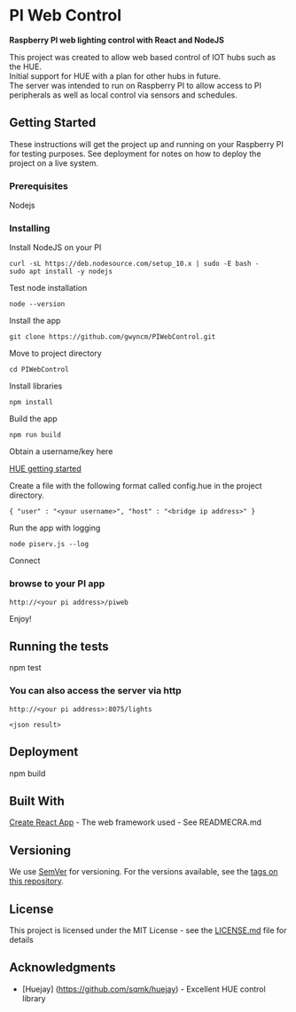 # PI Web Control
**Raspberry PI web lighting control with React and NodeJS**


This project was created to allow web based control of IOT hubs such as the HUE.  
Initial support for HUE with a plan for other hubs in future.  
The server was intended to run on Raspberry PI to allow access to PI peripherals as
well as local control via sensors and schedules. 

## Getting Started

These instructions will get the project up and running on your Raspberry PI for
testing purposes. See deployment for notes on how to deploy the project on a live system.

### Prerequisites

Nodejs


### Installing

Install NodeJS on your PI

```
curl -sL https://deb.nodesource.com/setup_10.x | sudo -E bash -
sudo apt install -y nodejs

```
Test node installation

```
node --version
```
Install the app

```
git clone https://github.com/gwyncm/PIWebControl.git
```
Move to project directory

```
cd PIWebControl
```

Install libraries

```
npm install
```
Build the app

```
npm run build
```

Obtain a username/key here 

[HUE getting started](https://developers.meethue.com/develop/get-started-2/)

Create a file with the following format called config.hue in the project directory.

```
{ "user" : "<your username>", "host" : "<bridge ip address>" }
```

Run the app with logging

```
node piserv.js --log
```

Connect

### browse to your PI app ###

```
http://<your pi address>/piweb
```

Enjoy!


## Running the tests

npm test

### You can also access the server via http

```
http://<your pi address>:8075/lights

<json result>

```

## Deployment

npm build

## Built With

[Create React App](https://github.com/facebook/create-react-app)  - The web framework used - See READMECRA.md

## Versioning

We use [SemVer](http://semver.org/) for versioning. For the versions available, see the [tags on this repository](https://github.com/your/project/tags). 

## License

This project is licensed under the MIT License - see the [LICENSE.md](LICENSE.md) file for details

## Acknowledgments

* [Huejay] (https://github.com/sqmk/huejay) - Excellent HUE control library


